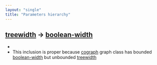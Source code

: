 ```yaml
---
layout: "single"
title: "Parameters hierarchy"
---
```

<!--this is a generated file-->

## [treewidth](../IcKqSn) → [boolean-width](../XPNgY0)
* 
* This inclusion is proper because [cograph](#9Qd0Mx) graph class has bounded [boolean-width](../XPNgY0) but unbounded [treewidth](../IcKqSn)
